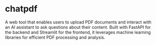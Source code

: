 # chatpdf
A web tool that enables users to upload PDF documents and interact with an AI assistant to ask questions about their content. Built with FastAPI for the backend and Streamlit for the frontend, it leverages machine learning libraries for efficient PDF processing and analysis.
